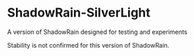 # ShadowRain-SilverLight
A version of ShadowRain designed for testing and experiments

Stability is not confirmed for this version of ShadowRain.

